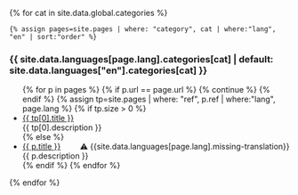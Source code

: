 {% for cat in site.data.global.categories %}

    {% assign pages=site.pages | where: "category", cat | where:"lang", "en" | sort:"order" %}

### {{ site.data.languages[page.lang].categories[cat] | default: site.data.languages["en"].categories[cat] }}

<ul>
    {% for p in pages %}
        {% if p.url == page.url %}
            {% continue %}
        {% endif %}
        {% assign tp=site.pages | where: "ref", p.ref | where:"lang", page.lang %}
        {% if tp.size > 0 %}
            <li>
                <a href="{{ tp[0].url }}">{{ tp[0].title }}</a><br/>
                {{ tp[0].description }}
            </li>
        {% else %}
            <li class="missing_translation">
                <a href="{{ p.url }}">{{ p.title }}</a>
                <span style="float:right">⚠️ {{site.data.languages[page.lang].missing-translation}}</span>
                <br/>
                {{ p.description }}
            </li>
        {% endif %}
    {% endfor %}
</ul>

{% endfor %}
